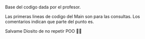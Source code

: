 Base del codigo dada por el profesor.

Las primeras lineas de codigo del Main son para las consultas.
Los comentarios indican que parte del punto es.

Salvame Diosito de no repetir POO 🙏🙏
